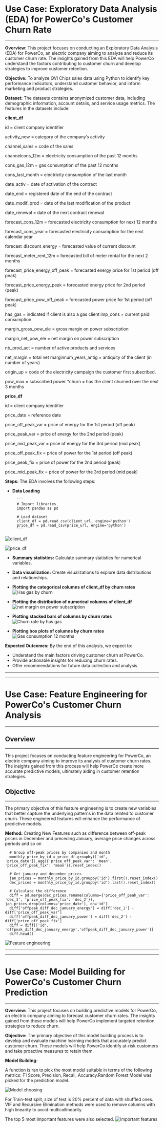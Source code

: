 # Use Case: Exploratory Data Analysis (EDA) for PowerCo's Customer Churn Rate
---

**Overview**:
This project focuses on conducting an Exploratory Data Analysis (EDA) for PowerCo, an electric company aiming to analyze and reduce its customer churn rate. The insights gained from this EDA will help PowerCo understand the factors contributing to customer churn and develop strategies to improve customer retention.

**Objective:** 
To analyze QVI Chips sales data using Python to identify key performance indicators, understand customer behavior, and inform marketing and product strategies.

**Dataset:**
The datasets contains anonymized customer data, including demographic information, account details, and service usage metrics. The features in the datasets include:

**client_df**

id = client company identifier

activity_new = category of the company’s activity 

channel_sales = code of the sales

channelcons_12m = electricity consumption of the past 12 months

cons_gas_12m = gas consumption of the past 12 months

cons_last_month = electricity consumption of the last month

date_activ = date of activation of the contract

date_end = registered date of the end of the contract

date_modif_prod = date of the last modification of the product

date_renewal = date of the next contract renewal

forecast_cons_12m = forecasted electricity consumption for next 12 months

forecast_cons_year = forecasted electricity consumption for the next calendar year

forecast_discount_energy = forecasted value of current discount

forecast_meter_rent_12m = forecasted bill of meter rental for the next 2 months

forecast_price_energy_off_peak = forecasted energy price for 1st period (off peak)

forecast_price_energy_peak = forecasted energy price for 2nd period (peak)

forecast_price_pow_off_peak = forecasted power price for 1st period (off peak)

has_gas = indicated if client is also a gas client imp_cons = current paid consumption

margin_gross_pow_ele = gross margin on power subscription

margin_net_pow_ele = net margin on power subscription

nb_prod_act = number of active products and services

net_margin = total net marginnum_years_antig = antiquity of the client (in number of years)

origin_up = code of the electricity campaign the customer first subscribed.

pow_max = subscribed power *churn = has the client churned over the next 3 months


**price_df**

id = client company identifier

price_date = reference date

price_off_peak_var = price of energy for the 1st period (off peak)

price_peak_var = price of energy for the 2nd period (peak)

price_mid_peak_var = price of energy for the 3rd period (mid peak)

price_off_peak_fix = price of power for the 1st period (off peak)

price_peak_fix = price of power for the 2nd period (peak)

price_mid_peak_fix = price of power for the 3rd period (mid peak)

**Steps:**
The EDA involves the following steps:
- **Data Loading**

        ```
        # Import libraries
        import pandas as pd

        # Load dataset
        client_df = pd.read_csv(client_url, engine='python')
        price_df = pd.read_csv(price_url, engine='python')
        ```

![client_df](<Images/Screenshot (204).png>)

![price_df](<Images/Screenshot (203).png>)


- **Summary statistics:** Calculate summary statistics for numerical variables.
- **Data visualization:** Create visualizations to explore data distributions and relationships.
- **Plotting the categorical columns of client_df by churn rates**
![Has gas by churn](Images/has_gas_by_churn.jpg)  

- **Plotting the distribution of numerical columns of client_df**
![net margin on power subscription](<Images/Screenshot (206).png>)

- **Plotting stacked bars of columns by churn rates**
![Churn rate by has gas](<Images/Screenshot (208).png>)

- **Plotting box plots of columns by churn rates**
![Gas consumption 12 months](<Images/Screenshot (210).png>)


**Expected Outcomes:**
By the end of this analysis, we expect to:
- Understand the main factors driving customer churn at PowerCo.
- Provide actionable insights for reducing churn rates.
- Offer recommendations for future data collection and analysis.
---
---

# Use Case: Feature Engineering for PowerCo's Customer Churn Analysis
---

## Overview
---
This project focuses on conducting feature engineering for PowerCo, an electric company aiming to improve its analysis of customer churn rates. The insights gained from this process will help PowerCo create more accurate predictive models, ultimately aiding in customer retention strategies.

## Objective
---
The primary objective of this feature engineering is to create new variables that better capture the underlying patterns in the data related to customer churn. These engineered features will enhance the performance of predictive models.

**Method:**
Creating New Features such as difference between off-peak prices in December and preceding January, average price changes across periods and so on
```
  # Group off-peak prices by companies and month
  monthly_price_by_id = price_df.groupby(['id', 'price_date']).agg({'price_off_peak_var': 'mean', 'price_off_peak_fix': 'mean'}).reset_index()

  # Get january and december prices
  jan_prices = monthly_price_by_id.groupby('id').first().reset_index()
  dec_prices = monthly_price_by_id.groupby('id').last().reset_index()

  # Calculate the difference
  diff = pd.merge(dec_prices.rename(columns={'price_off_peak_var': 'dec_1', 'price_off_peak_fix': 'dec_2'}), jan_prices.drop(columns='price_date'), on='id')
  diff['offpeak_diff_dec_january_energy'] = diff['dec_1'] - diff['price_off_peak_var']
  diff['offpeak_diff_dec_january_power'] = diff['dec_2'] - diff['price_off_peak_fix']
  diff = diff[['id', 'offpeak_diff_dec_january_energy','offpeak_diff_dec_january_power']]
  diff.head()
```

![Feature engineering](<PowerCo FE/Images/Screenshot (212).png>)

---
---

# Use Case: Model Building for PowerCo's Customer Churn Prediction
---
**Overview:**
This project focuses on building predictive models for PowerCo, an electric company aiming to forecast customer churn rates. The insights gained from these models will help PowerCo implement targeted retention strategies to reduce churn.

**Objective:**
The primary objective of this model building process is to develop and evaluate machine learning models that accurately predict customer churn. These models will help PowerCo identify at-risk customers and take proactive measures to retain them.

**Model Building:**

A function is ran to pick the most model suitable in terms of the following metrics: F1 Score, Precision, Recall, Accuracy.Random Forest Model was picked for the prediction model.

![Model choosing](<PowerCo PM/Image/Screenshot (214).png>)

For Train-test split, size of test is 20% percent of data with shuffled ones. VIF and Recursive Elimination methods were used to remove columns with high linearity to avoid multicollinearity.

The top 5 most important features were also selected.
![Important features](<PowerCo PM/Image/Screenshot (216).png>)